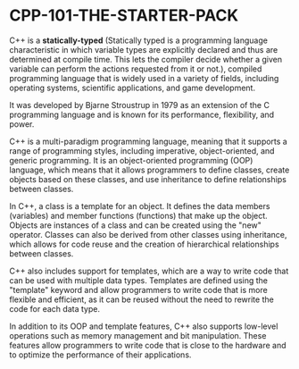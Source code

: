 # CPP-101-THE-STARTER-PACK

C++ is a **statically-typed** (Statically typed is a programming language characteristic in which variable types are explicitly declared and thus are determined at compile time. This lets the compiler decide whether a given variable can perform the actions requested from it or not.), compiled programming language that is widely used in a variety of fields, including operating systems, scientific applications, and game development. 

It was developed by Bjarne Stroustrup in 1979 as an extension of the C programming language and is known for its performance, flexibility, and power.

C++ is a multi-paradigm programming language, meaning that it supports a range of programming styles, including imperative, object-oriented, and generic programming. It is an object-oriented programming (OOP) language, which means that it allows programmers to define classes, create objects based on these classes, and use inheritance to define relationships between classes.

In C++, a class is a template for an object. It defines the data members (variables) and member functions (functions) that make up the object. Objects are instances of a class and can be created using the "new" operator. Classes can also be derived from other classes using inheritance, which allows for code reuse and the creation of hierarchical relationships between classes.

C++ also includes support for templates, which are a way to write code that can be used with multiple data types. Templates are defined using the "template" keyword and allow programmers to write code that is more flexible and efficient, as it can be reused without the need to rewrite the code for each data type.

In addition to its OOP and template features, C++ also supports low-level operations such as memory management and bit manipulation. These features allow programmers to write code that is close to the hardware and to optimize the performance of their applications.

